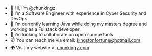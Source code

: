 - 👋 Hi, I’m @chunkingz
- 👀 I’m a Software Engineer with experience in Cyber Security and DevOps
- 🌱 I’m currently learning Java while doing my masters degree and working as a Fullstack developer
- 💞️ I’m looking to collaborate on open source tools
- 📫 You can reach me via email: kingstonfortune@hotmail.com
- 🌍 Visit my website at [chunkingz.com](https://chunkingz.com/)

<!---
chunkingz/chunkingz is a ✨ special ✨ repository because its `README.md` (this file) appears on your GitHub profile.
You can click the Preview link to take a look at your changes.
--->
